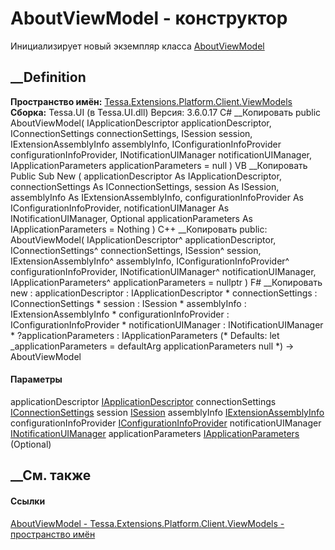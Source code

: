 # AboutViewModel - конструктор
Инициализирует новый экземпляр класса
[AboutViewModel](T_Tessa_Extensions_Platform_Client_ViewModels_AboutViewModel.htm)
##  __Definition
 **Пространство имён:**
[Tessa.Extensions.Platform.Client.ViewModels](N_Tessa_Extensions_Platform_Client_ViewModels.htm)  
 **Сборка:** Tessa.UI (в Tessa.UI.dll) Версия: 3.6.0.17
C# __Копировать
     public AboutViewModel(
    	IApplicationDescriptor applicationDescriptor,
    	IConnectionSettings connectionSettings,
    	ISession session,
    	IExtensionAssemblyInfo assemblyInfo,
    	IConfigurationInfoProvider configurationInfoProvider,
    	INotificationUIManager notificationUIManager,
    	IApplicationParameters applicationParameters = null
    )
VB __Копировать
     Public Sub New ( 
    	applicationDescriptor As IApplicationDescriptor,
    	connectionSettings As IConnectionSettings,
    	session As ISession,
    	assemblyInfo As IExtensionAssemblyInfo,
    	configurationInfoProvider As IConfigurationInfoProvider,
    	notificationUIManager As INotificationUIManager,
    	Optional applicationParameters As IApplicationParameters = Nothing
    )
C++ __Копировать
     public:
    AboutViewModel(
    	IApplicationDescriptor^ applicationDescriptor, 
    	IConnectionSettings^ connectionSettings, 
    	ISession^ session, 
    	IExtensionAssemblyInfo^ assemblyInfo, 
    	IConfigurationInfoProvider^ configurationInfoProvider, 
    	INotificationUIManager^ notificationUIManager, 
    	IApplicationParameters^ applicationParameters = nullptr
    )
F# __Копировать
     new : 
            applicationDescriptor : IApplicationDescriptor * 
            connectionSettings : IConnectionSettings * 
            session : ISession * 
            assemblyInfo : IExtensionAssemblyInfo * 
            configurationInfoProvider : IConfigurationInfoProvider * 
            notificationUIManager : INotificationUIManager * 
            ?applicationParameters : IApplicationParameters 
    (* Defaults:
            let _applicationParameters = defaultArg applicationParameters null
    *)
    -> AboutViewModel
#### Параметры
applicationDescriptor
[IApplicationDescriptor](T_Tessa_Platform_Runtime_IApplicationDescriptor.htm)
connectionSettings
[IConnectionSettings](T_Tessa_Platform_Runtime_IConnectionSettings.htm)
session [ISession](T_Tessa_Platform_Runtime_ISession.htm)
assemblyInfo
[IExtensionAssemblyInfo](T_Tessa_Extensions_IExtensionAssemblyInfo.htm)
configurationInfoProvider
[IConfigurationInfoProvider](T_Tessa_Platform_Runtime_IConfigurationInfoProvider.htm)
notificationUIManager
[INotificationUIManager](T_Tessa_UI_Notifications_INotificationUIManager.htm)
applicationParameters
[IApplicationParameters](T_Tessa_Platform_Runtime_IApplicationParameters.htm)
(Optional)
## __См. также
#### Ссылки
[AboutViewModel -
](T_Tessa_Extensions_Platform_Client_ViewModels_AboutViewModel.htm)
[Tessa.Extensions.Platform.Client.ViewModels - пространство
имён](N_Tessa_Extensions_Platform_Client_ViewModels.htm)
